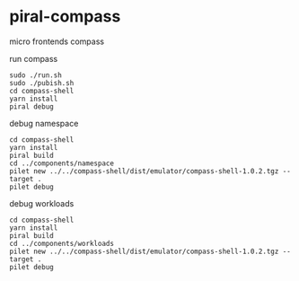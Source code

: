 # piral-compass
micro frontends compass

run compass
```shell script
sudo ./run.sh
sudo ./pubish.sh
cd compass-shell
yarn install
piral debug
```

debug namespace
```
cd compass-shell
yarn install
piral build
cd ../components/namespace
pilet new ../../compass-shell/dist/emulator/compass-shell-1.0.2.tgz --target .
pilet debug
```

debug workloads
```
cd compass-shell
yarn install
piral build
cd ../components/workloads
pilet new ../../compass-shell/dist/emulator/compass-shell-1.0.2.tgz --target .
pilet debug
```